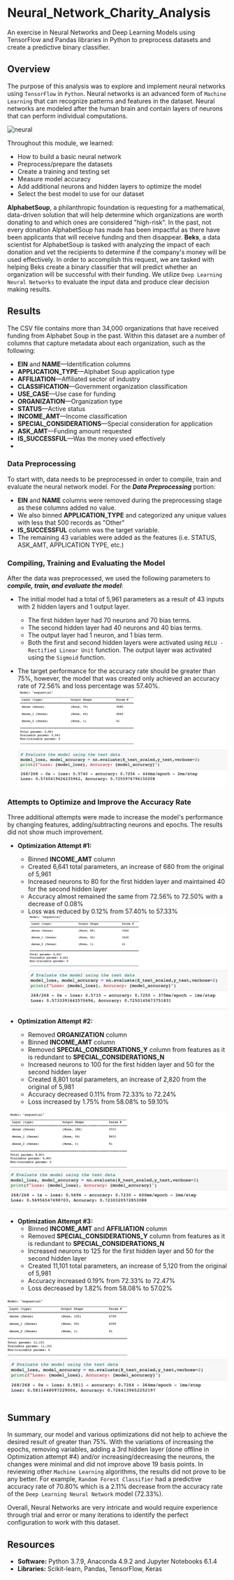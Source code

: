 # Neural_Network_Charity_Analysis


An exercise in Neural Networks and Deep Learning Models using TensorFlow and Pandas libraries in Python to preprocess datasets and create a predictive binary classifier.

## Overview

The purpose of this analysis was to explore and implement neural networks using `TensorFlow` in `Python`. Neural networks is an advanced form of `Machine Learning` that can recognize patterns and features in the dataset. Neural networks are modeled after the human brain and contain layers of neurons that can perform individual computations.

![neural](https://github.com/Adpetfem83/Neural_Network_Charity_Analysis/blob/main/Images/Neural_Network_Image.png..png)

Throughout this module, we learned:

* How to build a basic neural network
* Preprocess/prepare the datasets
* Create a training and testing set
* Measure model accuracy
* Add additional neurons and hidden layers to optimize the model
* Select the best model to use for our dataset

**AlphabetSoup**, a philanthropic foundation is requesting for a mathematical, data-driven solution that will help determine which organizations are worth donating to and which ones are considered "high-risk". In the past, not every donation AlphabetSoup has made has been impactful as there have been applicants that will receive funding and then disappear. **Beks**, a data scientist for AlphabetSoup is tasked with analyzing the impact of each donation and vet the recipients to determine if the company's money will be used effectively. In order to accomplish this request, we are tasked with helping Beks create a binary classifier that will predict whether an organization will be successful with their funding. We utilize `Deep Learning Neural Networks` to evaluate the input data and produce clear decision making results.


## Results

The CSV file contains more than 34,000 organizations that have received funding from Alphabet Soup in the past. Within this dataset are a number of columns that capture metadata about each organization, such as the following:

* **EIN** and **NAME**—Identification columns
* **APPLICATION_TYPE**—Alphabet Soup application type
* **AFFILIATION**—Affiliated sector of industry
* **CLASSIFICATION**—Government organization classification
* **USE_CASE**—Use case for funding
* **ORGANIZATION**—Organization type
* **STATUS**—Active status
* **INCOME_AMT**—Income classification
* **SPECIAL_CONSIDERATIONS**—Special consideration for application
* **ASK_AMT**—Funding amount requested
* **IS_SUCCESSFUL**—Was the money used effectively
* 

### Data Preprocessing

To start with, data needs to be preprocessed in order to compile, train and evaluate the neural network model. For the ***Data Preprocessing*** portion:

* **EIN** and **NAME** columns were removed during the preprocessing stage as these columns added no value.
* We also binned **APPLICATION_TYPE** and categorized any unique values with less that 500 records as "Other"  
* **IS_SUCCESSFUL** column was the target variable.
* The remaining 43 variables were added as the features (i.e. STATUS, ASK_AMT, APPLICATION TYPE, etc.)

### Compiling, Training and Evaluating the Model

After the data was preprocessed, we used the following parameters to ***compile, train, and evaluate the model***:

* The initial model had a total of 5,961 parameters as a result of 43 inputs with 2 hidden layers and 1 output layer. 
  * The first hidden layer had 70 neurons and 70 bias terms. 
  * The second hidden layer had 40 neurons and 40 bias terms.
  * The output layer had 1 neuron, and 1 bias term. 
  * Both the first and second hidden layers were activated using `RELU - Rectified Linear Unit` function. The output layer was activated using the `Sigmoid` function. 

* The target performance for the accuracy rate should be greater than 75%, however, the model that was created only achieved an accuracy rate of 72.56% and loss percentage was 57.40%.
![origin](https://github.com/Adpetfem83/Neural_Network_Charity_Analysis/blob/main/Images/Neural_Optimization.png)
![orig](https://github.com/Adpetfem83/Neural_Network_Charity_Analysis/blob/main/Images/AlphabetSoupCharity.png)

### Attempts to Optimize and Improve the Accuracy Rate

Three additional attempts were made to increase the model's performance by changing features, adding/subtracting neurons and epochs. The results did not show much improvement. 

  * **Optimization Attempt #1:**
    * Binned **INCOME_AMT** column
    * Created 6,641 total parameters, an increase of 680 from the original of 5,961
    * Increased neurons to 80 for the first hidden layer and maintained 40 for the second hidden layer
    * Accuracy almost remained the same from 72.56% to 72.50% with a decrease of 0.08%
    * Loss was reduced by 0.12% from 57.40% to 57.33%
![results](https://github.com/Adpetfem83/Neural_Network_Charity_Analysis/blob/main/Images/Neural_Optimization_1.png)
![results](https://github.com/Adpetfem83/Neural_Network_Charity_Analysis/blob/main/Images/AlphabetSoupCharity_Opt_1.png)
    
  * **Optimization Attempt #2:**
    *  Removed **ORGANIZATION** column
    *  Binned **INCOME_AMT** column
    *  Removed **SPECIAL_CONSIDERATIONS_Y** column from features as it is redundant to **SPECIAL_CONSIDERATIONS_N**
    *  Increased neurons to 100 for the first hidden layer and 50 for the second hidden layer
    *  Created 8,801 total parameters, an increase of 2,820 from the original of 5,981
    *  Accuracy decreased 0.11% from 72.33% to 72.24%
    *  Loss increased by 1.75% from 58.08% to 59.10%

![results](https://github.com/Adpetfem83/Neural_Network_Charity_Analysis/blob/main/Images/Neural_Optimization_2.png)
![results](https://github.com/Adpetfem83/Neural_Network_Charity_Analysis/blob/main/Images/AlphabetSoupCharity_Opt_2.png)

    
  * **Optimization Attempt #3:**
    *  Binned **INCOME_AMT** and **AFFILIATION** column
    *  Removed **SPECIAL_CONSIDERATIONS_Y** column from features as it is redundant to **SPECIAL_CONSIDERATIONS_N**
    *  Increased neurons to 125 for the first hidden layer and 50 for the second hidden layer
    *  Created 11,101 total parameters, an increase of 5,120 from the original of 5,981
    *  Accuracy increased 0.19% from 72.33% to 72.47%
    *  Loss decreased by 1.82% from 58.08% to 57.02%

![results](https://github.com/Adpetfem83/Neural_Network_Charity_Analysis/blob/main/Images/Neural_Optimization_3.png)
![results](https://github.com/Adpetfem83/Neural_Network_Charity_Analysis/blob/main/Images/AlphabetSoupCharity_Opt_3.png)

## Summary

In summary, our model and various optimizations did not help to achieve the desired result of greater than 75%. With the variations of increasing the epochs, removing variables, adding a 3rd hidden layer (done offline in Optimization attempt #4) and/or increasing/decreasing the neurons, the changes were minimal and did not improve above 19 basis points. In reviewing other `Machine Learning` algorithms, the results did not prove to be any better. For example, `Random Forest Classifier` had a predictive accuracy rate of 70.80% which is a 2.11% decrease from the accuracy rate of the `Deep Learning Neural Network` model (72.33%). 

Overall, Neural Networks are very intricate and would require experience through trial and error or many iterations to identify the perfect configuration to work with this dataset.

## Resources
* **Software:** Python 3.7.9, Anaconda 4.9.2 and Jupyter Notebooks 6.1.4
* **Libraries:** Scikit-learn, Pandas, TensorFlow, Keras
